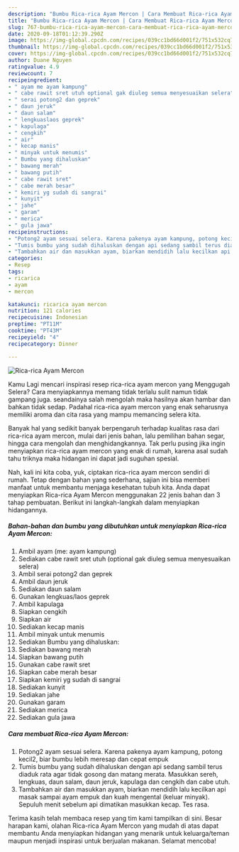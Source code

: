 ```yaml
---
description: "Bumbu Rica-rica Ayam Mercon | Cara Membuat Rica-rica Ayam Mercon Yang Bisa Manjain Lidah"
title: "Bumbu Rica-rica Ayam Mercon | Cara Membuat Rica-rica Ayam Mercon Yang Bisa Manjain Lidah"
slug: 767-bumbu-rica-rica-ayam-mercon-cara-membuat-rica-rica-ayam-mercon-yang-bisa-manjain-lidah
date: 2020-09-18T01:12:39.290Z
image: https://img-global.cpcdn.com/recipes/039cc1bd66d001f2/751x532cq70/rica-rica-ayam-mercon-foto-resep-utama.jpg
thumbnail: https://img-global.cpcdn.com/recipes/039cc1bd66d001f2/751x532cq70/rica-rica-ayam-mercon-foto-resep-utama.jpg
cover: https://img-global.cpcdn.com/recipes/039cc1bd66d001f2/751x532cq70/rica-rica-ayam-mercon-foto-resep-utama.jpg
author: Duane Nguyen
ratingvalue: 4.9
reviewcount: 7
recipeingredient:
- " ayam me ayam kampung"
- " cabe rawit sret utuh optional gak diuleg semua menyesuaikan selera"
- " serai potong2 dan geprek"
- " daun jeruk"
- " daun salam"
- " lengkuaslaos geprek"
- " kapulaga"
- " cengkih"
- " air"
- " kecap manis"
- " minyak untuk menumis"
- " Bumbu yang dihaluskan"
- " bawang merah"
- " bawang putih"
- " cabe rawit sret"
- " cabe merah besar"
- " kemiri yg sudah di sangrai"
- " kunyit"
- " jahe"
- " garam"
- " merica"
- " gula jawa"
recipeinstructions:
- "Potong2 ayam sesuai selera. Karena pakenya ayam kampung, potong kecil2, biar bumbu lebih meresap dan cepat empuk"
- "Tumis bumbu yang sudah dihaluskan dengan api sedang sambil terus diaduk rata agar tidak gosong dan matang merata. Masukkan sereh, lengkuas, daun salam, daun jeruk, kapulaga dan cengkih dan cabe utuh."
- "Tambahkan air dan masukkan ayam, biarkan mendidih lalu kecilkan api masak sampai ayam empuk dan kuah mengental (keluar minyak). Sepuluh menit sebelum api dimatikan masukkan kecap. Tes rasa."
categories:
- Resep
tags:
- ricarica
- ayam
- mercon

katakunci: ricarica ayam mercon 
nutrition: 121 calories
recipecuisine: Indonesian
preptime: "PT11M"
cooktime: "PT43M"
recipeyield: "4"
recipecategory: Dinner

---
```



![Rica-rica Ayam Mercon](https://img-global.cpcdn.com/recipes/039cc1bd66d001f2/751x532cq70/rica-rica-ayam-mercon-foto-resep-utama.jpg)

Kamu Lagi mencari inspirasi resep rica-rica ayam mercon yang Menggugah Selera? Cara menyiapkannya memang tidak terlalu sulit namun tidak gampang juga. seandainya salah mengolah maka hasilnya akan hambar dan bahkan tidak sedap. Padahal rica-rica ayam mercon yang enak seharusnya memiliki aroma dan cita rasa yang mampu memancing selera kita.

Banyak hal yang sedikit banyak berpengaruh terhadap kualitas rasa dari rica-rica ayam mercon, mulai dari jenis bahan, lalu pemilihan bahan segar, hingga cara mengolah dan menghidangkannya. Tak perlu pusing jika ingin menyiapkan rica-rica ayam mercon yang enak di rumah, karena asal sudah tahu triknya maka hidangan ini dapat jadi suguhan spesial.




Nah, kali ini kita coba, yuk, ciptakan rica-rica ayam mercon sendiri di rumah. Tetap dengan bahan yang sederhana, sajian ini bisa memberi manfaat untuk membantu menjaga kesehatan tubuh kita. Anda dapat menyiapkan Rica-rica Ayam Mercon menggunakan 22 jenis bahan dan 3 tahap pembuatan. Berikut ini langkah-langkah dalam menyiapkan hidangannya.

<!--inarticleads1-->

##### Bahan-bahan dan bumbu yang dibutuhkan untuk menyiapkan Rica-rica Ayam Mercon:

1. Ambil  ayam (me: ayam kampung)
1. Sediakan  cabe rawit sret utuh (optional gak diuleg semua menyesuaikan selera)
1. Ambil  serai potong2 dan geprek
1. Ambil  daun jeruk
1. Sediakan  daun salam
1. Gunakan  lengkuas/laos geprek
1. Ambil  kapulaga
1. Siapkan  cengkih
1. Siapkan  air
1. Sediakan  kecap manis
1. Ambil  minyak untuk menumis
1. Sediakan  Bumbu yang dihaluskan:
1. Sediakan  bawang merah
1. Siapkan  bawang putih
1. Gunakan  cabe rawit sret
1. Siapkan  cabe merah besar
1. Siapkan  kemiri yg sudah di sangrai
1. Sediakan  kunyit
1. Sediakan  jahe
1. Gunakan  garam
1. Sediakan  merica
1. Sediakan  gula jawa




<!--inarticleads2-->

##### Cara membuat Rica-rica Ayam Mercon:

1. Potong2 ayam sesuai selera. Karena pakenya ayam kampung, potong kecil2, biar bumbu lebih meresap dan cepat empuk
1. Tumis bumbu yang sudah dihaluskan dengan api sedang sambil terus diaduk rata agar tidak gosong dan matang merata. Masukkan sereh, lengkuas, daun salam, daun jeruk, kapulaga dan cengkih dan cabe utuh.
1. Tambahkan air dan masukkan ayam, biarkan mendidih lalu kecilkan api masak sampai ayam empuk dan kuah mengental (keluar minyak). Sepuluh menit sebelum api dimatikan masukkan kecap. Tes rasa.




Terima kasih telah membaca resep yang tim kami tampilkan di sini. Besar harapan kami, olahan Rica-rica Ayam Mercon yang mudah di atas dapat membantu Anda menyiapkan hidangan yang menarik untuk keluarga/teman maupun menjadi inspirasi untuk berjualan makanan. Selamat mencoba!
